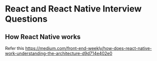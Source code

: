 # React and React Native Interview Questions

## How React Native works

Refer this https://medium.com/front-end-weekly/how-does-react-native-work-understanding-the-architecture-d9d714e402e0

